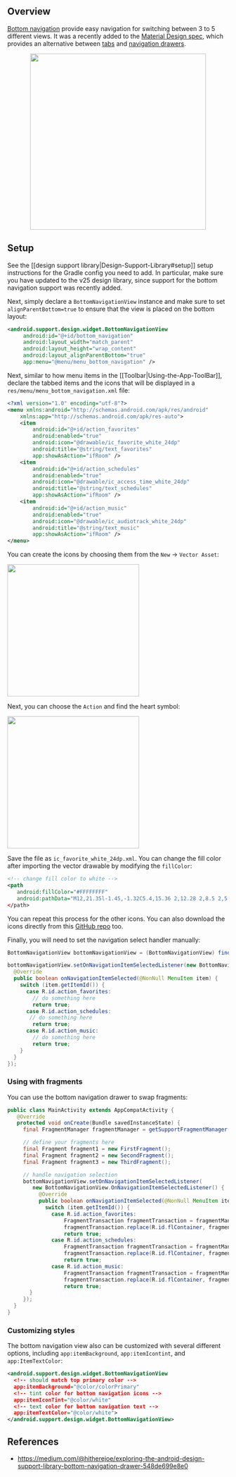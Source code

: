 ## Overview

[Bottom navigation](https://material.google.com/components/bottom-navigation.html) provide easy navigation for switching between 3 to 5 different views.  It was a recently added to the [Material Design spec](https://material.google.com/components/bottom-navigation.html), which provides an alternative between [tabs](https://material.google.com/components/tabs.html) and [navigation drawers](https://material.google.com/patterns/navigation-drawer.html).  

<center><img src="http://imgur.com/MN4szO6.png" height="400"></center>

## Setup

See the [[design support library|Design-Support-Library#setup]] setup instructions for the Gradle config you need to add.  In particular, make sure you have updated to the v25 design library, since support for the bottom navigation support was recently added.

Next, simply declare a `BottomNavigationView` instance and make sure to set `alignParentBottom=true` to ensure that the view is placed on the bottom layout:

```xml
<android.support.design.widget.BottomNavigationView
     android:id="@+id/bottom_navigation"
     android:layout_width="match_parent"
     android:layout_height="wrap_content"
     android:layout_alignParentBottom="true"
     app:menu="@menu/menu_bottom_navigation" />
```

Next, similar to how menu items in the [[Toolbar|Using-the-App-ToolBar]], declare the tabbed items and the icons that will be displayed in a `res/menu/menu_bottom_navigation.xml` file:

```xml
<?xml version="1.0" encoding="utf-8"?>
<menu xmlns:android="http://schemas.android.com/apk/res/android"
    xmlns:app="http://schemas.android.com/apk/res-auto">
    <item
        android:id="@+id/action_favorites"
        android:enabled="true"
        android:icon="@drawable/ic_favorite_white_24dp"
        android:title="@string/text_favorites"
        app:showAsAction="ifRoom" />
    <item
        android:id="@+id/action_schedules"
        android:enabled="true"
        android:icon="@drawable/ic_access_time_white_24dp"
        android:title="@string/text_schedules"
        app:showAsAction="ifRoom" />
    <item
        android:id="@+id/action_music"
        android:enabled="true"
        android:icon="@drawable/ic_audiotrack_white_24dp"
        android:title="@string/text_music"
        app:showAsAction="ifRoom" />
</menu>
```
You can create the icons by choosing them from the `New` -> `Vector Asset`:

<img src="http://imgur.com/j9SkJOE.png" width="300"/>

Next, you can choose the `Action` and find the heart symbol:

<img src="http://imgur.com/K6IH2kG.png" width="300"/>

Save the file as `ic_favorite_white_24dp.xml`.  You can change the fill color after importing the vector drawable by modifying the `fillColor`:

```xml
<!-- change fill color to white -->
<path
   android:fillColor="#FFFFFFFF"
   android:pathData="M12,21.35l-1.45,-1.32C5.4,15.36 2,12.28 2,8.5 2,5.42 4.42,3 7.5,3c1.74,0 3.41,0.81 4.5,2.09C13.09,3.81 14.76,3 16.5,3 19.58,3 22,5.42 22,8.5c0,3.78 -3.4,6.86 -8.55,11.54L12,21.35z"/>
</path>
```

You can repeat this process for the other icons.  You can also download the icons directly from this [GitHub repo](https://github.com/hitherejoe/BottomNavigationViewSample/tree/master/app/src/main/res/drawable.) too.

Finally, you will need to set the navigation select handler manually:

```java
BottomNavigationView bottomNavigationView = (BottomNavigationView) findViewById(R.id.bottom_navigation);

bottomNavigationView.setOnNavigationItemSelectedListener(new BottomNavigationView.OnNavigationItemSelectedListener() {
  @Override
  public boolean onNavigationItemSelected(@NonNull MenuItem item) {
    switch (item.getItemId()) {
      case R.id.action_favorites:
        // do something here
        return true;
      case R.id.action_schedules:
       // do something here
        return true;
      case R.id.action_music:
        // do something here
        return true;          
    } 
  }
});      
```

### Using with fragments

You can use the bottom navigation drawer to swap fragments:

```java
public class MainActivity extends AppCompatActivity {
   @Override
   protected void onCreate(Bundle savedInstanceState) {
     final FragmentManager fragmentManager = getSupportFragmentManager();

     // define your fragments here
     final Fragment fragment1 = new FirstFragment();
     final Fragment fragment2 = new SecondFragment();
     final Fragment fragment3 = new ThirdFragment(); 

     // handle navigation selection
     bottomNavigationView.setOnNavigationItemSelectedListener(               
        new BottomNavigationView.OnNavigationItemSelectedListener() {
          @Override
          public boolean onNavigationItemSelected(@NonNull MenuItem item) {
            switch (item.getItemId()) {
              case R.id.action_favorites:
                  FragmentTransaction fragmentTransaction = fragmentManager.beginTransaction();
                  fragmentTransaction.replace(R.id.flContainer, fragment1).commit();
                  return true;
              case R.id.action_schedules:
                  FragmentTransaction fragmentTransaction = fragmentManager.beginTransaction();
                  fragmentTransaction.replace(R.id.flContainer, fragment2).commit();
                  return true;
              case R.id.action_music:
                  FragmentTransaction fragmentTransaction = fragmentManager.beginTransaction();
                  fragmentTransaction.replace(R.id.flContainer, fragment3).commit();
                  return true;     
       }
     });
  }
}

```
### Customizing styles

The bottom navigation view also can be customized with several different options, including
`app:itemBackground`, `app:itemIcontint`, and `app:ItemTextColor`:

```xml
<android.support.design.widget.BottomNavigationView
  <!-- should match top primary color -->
  app:itemBackground="@color/colorPrimary"
  <!-- tint color for bottom navigation icons -->
  app:itemIconTint="@color/white"
  <!-- text color for bottom navigation text -->
  app:itemTextColor="@color/white">
</android.support.design.widget.BottomNavigationView>
```

## References

* <https://medium.com/@hitherejoe/exploring-the-android-design-support-library-bottom-navigation-drawer-548de699e8e0>
